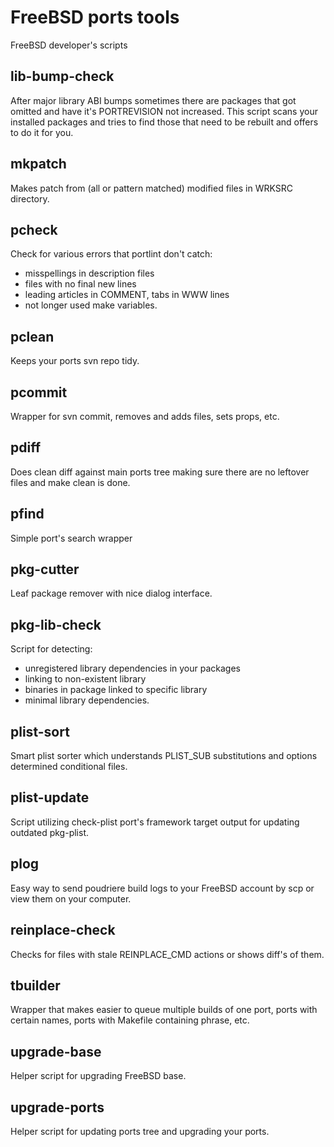 FreeBSD ports tools
===================

FreeBSD developer's scripts


lib-bump-check
--------------

After major library ABI bumps sometimes there are packages that got omitted
and have it's PORTREVISION not increased. This script scans your installed
packages and tries to find those that need to be rebuilt and offers to do
it for you.

mkpatch
-------

Makes patch from (all or pattern matched) modified files in WRKSRC directory.

pcheck
------

Check for various errors that portlint don't catch:
* misspellings in description files
* files with no final new lines
* leading articles in COMMENT, tabs in WWW lines
* not longer used make variables.

pclean
------

Keeps your ports svn repo tidy.

pcommit
-------

Wrapper for svn commit, removes and adds files, sets props, etc.

pdiff
-----

Does clean diff against main ports tree making sure there are no leftover
files and make clean is done.

pfind
-----

Simple port's search wrapper 

pkg-cutter
----------

Leaf package remover with nice dialog interface.

pkg-lib-check
-------------

Script for detecting:
* unregistered library dependencies in your packages
* linking to non-existent library
* binaries in package linked to specific library
* minimal library dependencies.

plist-sort
----------

Smart plist sorter which understands PLIST_SUB substitutions and options
determined conditional files.

plist-update
---------------

Script utilizing check-plist port's framework target output for updating
outdated pkg-plist.

plog
--------

Easy way to send poudriere build logs to your FreeBSD account by scp or
view them on your computer.

reinplace-check
---------------

Checks for files with stale REINPLACE_CMD actions or shows diff's of them.

tbuilder
--------

Wrapper that makes easier to queue multiple builds of one port, ports with
certain names, ports with Makefile containing phrase, etc.

upgrade-base
------------

Helper script for upgrading FreeBSD base.

upgrade-ports
-------------

Helper script for updating ports tree and upgrading your ports.
